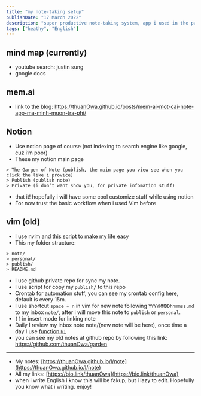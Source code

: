 ```yaml
---
title: "my note-taking setup"
publishDate: "17 March 2022"
description: "super productive note-taking system, app i used in the past"
tags: ["heathy", "English"]
---
```


## mind map (currently)

- youtube search: justin sung
- google docs

## mem.ai

- link to the blog:
  <https://thuanOwa.github.io/posts/mem-ai-mot-cai-note-app-ma-minh-muon-tra-phi/>

## Notion

- Use notion page of course (not indexing to search engine like google, cuz i’m
  poor)
- These my notion main page

```
> The Gargen of Note (publish, the main page you view see when you click the like i provice)
> Publish (publish note)
> Private (i don’t want show you, for private infomation stuff)
```

- that it! hopefully i will have some cool customize stuff while using notion
- For now trust the basic workflow when i used Vim before

## vim (old)

- I use nvim and
  [this script to make my life easy](https://github.com/thuanOwa/vim-zet)
- This my folder structure:

```
> note/
> personal/
> publish/
> README.md
```

- I use github private repo for sync my note.
- I use script for copy my `publish/` to this repo
- Crontab for automation stuff, you can see my crontab config
  [here](https://github.com/thuanOwa/dotfiles/search?q=crontab), default is
  every 15m.
- I use shortcut `space + n` in vim for new note following `YYYYMMDDhhmmss.md`
  to my inbox `note/`, after i will move this note to `publish` or `personal`.
- `[[` in insert mode for linking note
- Daily I review my inbox note note/(new note will be here), once time a day I
  use
  [function `hi`](https://github.com/thuanOwa/dotfiles/blob/7c82f0f8f6565d343731fe9977792f67370ae7a6/zsh/zshrc#L180)
- you can see my old notes at github repo by following this link:
  <https://github.com/thuanOwa/garden>

---

- My notes:
  [https://thuanOwa.github.io/l/note](https://thuanOwa.github.io/l/note)
- All my links: [https://bio.link/thuanOwa](https://bio.link/thuanOwa)
- when i write English i know this will be fakup, but i lazy to edit. Hopefully
  you know what i writing. enjoy!
